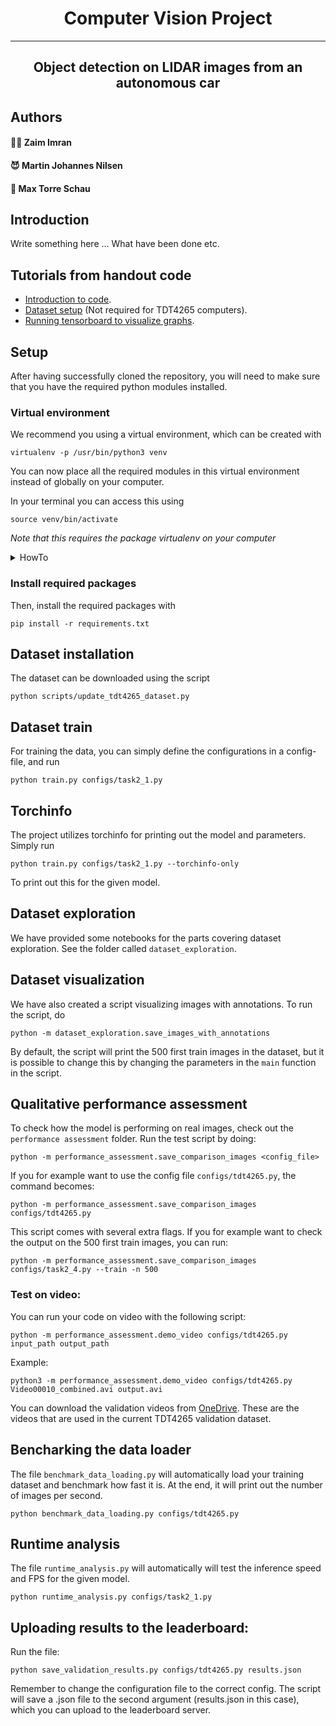 <center> 
    <h1>
        Computer Vision Project
    </h1> 
</center>

---

<center> 
    <h2>
        Object detection on LIDAR images from an autonomous car
    </h2> 
</center>

## Authors 
#### 🥷🏽 Zaim Imran 

#### 😈 Martin Johannes Nilsen

#### 🤡 Max Torre Schau

## Introduction
Write something here ... What have been done etc.


## Tutorials from handout code
- [Introduction to code](notebooks/code_introduction.ipynb).
- [Dataset setup](tutorials/dataset_setup.md) (Not required for TDT4265 computers).
- [Running tensorboard to visualize graphs](tutorials/tensorboard.md).


## Setup

After having successfully cloned the repository, you will need to make sure that you have the required python modules installed.

### Virtual environment
We recommend you using a virtual environment, which can be created with
```
virtualenv -p /usr/bin/python3 venv
```
You can now place all the required modules in this virtual environment instead of globally on your computer. 

In your terminal you can access this using
```
source venv/bin/activate
```
*Note that this requires the package virtualenv on your computer*
<details>
    <summary>HowTo</summary>
    
    python -m pip install --user virtualenv

</details>

### Install required packages
Then, install the required packages with
```
pip install -r requirements.txt
```

## Dataset installation
The dataset can be downloaded using the script
```
python scripts/update_tdt4265_dataset.py
```

## Dataset train
For training the data, you can simply define the configurations in a config-file, and run

```
python train.py configs/task2_1.py
```

## Torchinfo
The project utilizes torchinfo for printing out the model and parameters. Simply run 
```
python train.py configs/task2_1.py --torchinfo-only
```
To print out this for the given model.


## Dataset exploration 
We have provided some notebooks for the parts covering dataset exploration. See the folder called `dataset_exploration`.

## Dataset visualization

We have also created a script visualizing images with annotations. To run the script, do 

```
python -m dataset_exploration.save_images_with_annotations
```

By default, the script will print the 500 first train images in the dataset, but it is possible to change this by changing the parameters in the `main` function in the script.

## Qualitative performance assessment

To check how the model is performing on real images, check out the `performance assessment` folder. Run the test script by doing:

```
python -m performance_assessment.save_comparison_images <config_file>
```

If you for example want to use the config file `configs/tdt4265.py`, the command becomes:

```
python -m performance_assessment.save_comparison_images configs/tdt4265.py
```

This script comes with several extra flags. If you for example want to check the output on the 500 first train images, you can run:

```
python -m performance_assessment.save_comparison_images configs/task2_4.py --train -n 500
```

### Test on video:
You can run your code on video with the following script:
```
python -m performance_assessment.demo_video configs/tdt4265.py input_path output_path
```
Example:
```
python3 -m performance_assessment.demo_video configs/tdt4265.py Video00010_combined.avi output.avi
```
You can download the validation videos from [OneDrive](https://studntnu-my.sharepoint.com/:f:/g/personal/haakohu_ntnu_no/EhTbLF7OIrZHuUAc2FWAxYoBpFJxfuMoLVxyo519fcSTlw?e=ujXUU7).
These are the videos that are used in the current TDT4265 validation dataset.



## Bencharking the data loader
The file `benchmark_data_loading.py` will automatically load your training dataset and benchmark how fast it is.
At the end, it will print out the number of images per second.

```
python benchmark_data_loading.py configs/tdt4265.py
```

## Runtime analysis
The file `runtime_analysis.py` will automatically will test the inference speed and FPS for the given model.

```
python runtime_analysis.py configs/task2_1.py
```


## Uploading results to the leaderboard:
Run the file:
```
python save_validation_results.py configs/tdt4265.py results.json
```
Remember to change the configuration file to the correct config.
The script will save a .json file to the second argument (results.json in this case), which you can upload to the leaderboard server.
